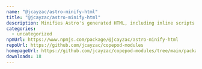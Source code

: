 ```yaml
---
name: "@jcayzac/astro-minify-html"
title: "@jcayzac/astro-minify-html"
description: Minifies Astro's generated HTML, including inline scripts & styles.
categories:
  - uncategorized
npmUrl: https://www.npmjs.com/package/@jcayzac/astro-minify-html
repoUrl: https://github.com/jcayzac/copepod-modules
homepageUrl: https://github.com/jcayzac/copepod-modules/tree/main/packages/astro-minify-html#readme
downloads: 18
---
```

